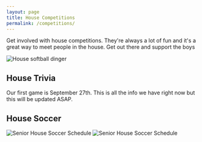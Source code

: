 ```yaml
---
layout: page
title: House Competitions
permalink: /competitions/
---
```


Get involved with house competitions. They're always a lot of fun and it's a great way to meet people in the house. Get out there and support the boys

![House softball dinger]({{site.permalink}}/images/house_softball.png)

## House Trivia

Our first game is September 27th. This is all the info we have right now but this will be updated ASAP.

## House Soccer

![Senior House Soccer Schedule]({{site.permalink}}/images/s_house_soccer_1.png)
![Senior House Soccer Schedule]({{site.permalink}}/images/s_house_soccer_2.png)
